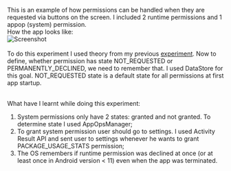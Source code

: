 This is an example of how permissions can be handled when they are requested via buttons on the screen. I included 2 runtime permissions and 1 appop (system) permission.<br>
How the app looks like:<br>
![Screenshot](https://github.com/DarkZodiAk/PermissionHandlingExample2/assets/112490256/f3f59b87-27e1-41e5-8689-5c99cfc80fc2)
<br><br>
To do this experiment I used theory from my previous [experiment](https://github.com/DarkZodiAk/PermissionHandlingExample). Now to define, whether permission has state NOT_REQUESTED or PERMANENTLY_DECLINED, we need to remember that. 
I used DataStore for this goal. NOT_REQUESTED state is a default state for all permissions at first app startup.<br><br>

What have I learnt while doing this experiment:
1. System permissions only have 2 states: granted and not granted. To determine state I used AppOpsManager;<br>
2. To grant system permission user should go to settings. I used Activity Result API and sent user to settings whenever he wants to grant PACKAGE_USAGE_STATS permission;<br>
3. The OS remembers if runtime permission was declined at once (or at least once in Android version < 11) even when the app was terminated.
